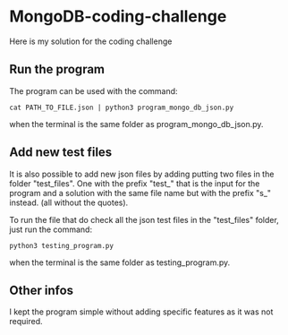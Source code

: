 # MongoDB-coding-challenge

Here is my solution for the coding challenge

## Run the program

The program can be used with the command:

```shell
cat PATH_TO_FILE.json | python3 program_mongo_db_json.py
```

when the terminal is the same folder as program_mongo_db_json.py.

## Add new test files

It is also possible to add new json files by adding putting two files in the folder "test_files". One with the prefix "test_" that is the input for the program and a solution with the same file name but with the prefix "s_" instead. (all without the quotes).

To run the file that do check all the json test files in the "test_files" folder, just run the command:

```shell
python3 testing_program.py
```

when the terminal is the same folder as testing_program.py.

## Other infos

I kept the program simple without adding specific features as it was not required.